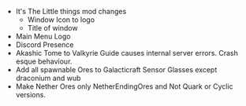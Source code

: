 - It's The Little things mod changes
	- Window Icon to logo
	- Title of window
- Main Menu Logo
- Discord Presence
- Akashic Tome to Valkyrie Guide causes internal server errors. Crash esque behaviour.
- Add all spawnable Ores to Galacticraft Sensor Glasses except draconium and wub
- Make Nether Ores only NetherEndingOres and Not Quark or Cyclic versions.